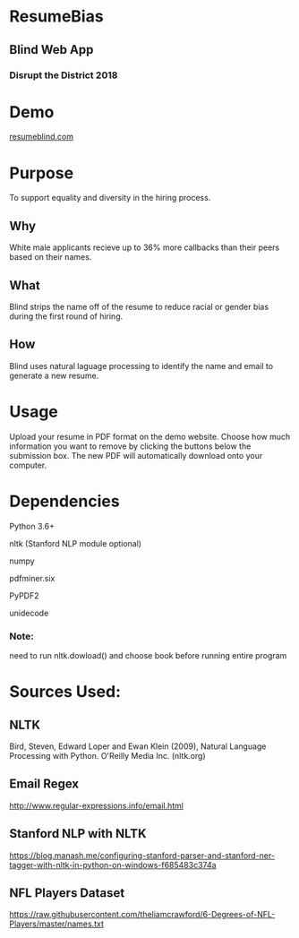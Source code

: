 # **ResumeBias**
## Blind Web App
### Disrupt the District 2018

# Demo
[resumeblind.com](resumeblind.com)


# Purpose
To support equality and diversity in the hiring process.

## Why
White male applicants recieve up to 36% more callbacks than their peers based on their names.

## What
Blind strips the name off of the resume to reduce racial or gender bias during the first round of hiring.

## How
Blind uses natural laguage processing to identify the name and email to generate a new resume.

# Usage
Upload your resume in PDF format on the demo website. Choose how much information you want to remove by clicking the buttons below the submission box. The new PDF will automatically download onto your computer.

# Dependencies
Python 3.6+

nltk (Stanford NLP module optional)

numpy

pdfminer.six

PyPDF2

unidecode

### Note:
need to run nltk.dowload() and choose book before running entire program

# Sources Used:

## NLTK
Bird, Steven, Edward Loper and Ewan Klein (2009), Natural Language Processing with Python. O'Reilly Media Inc. (nltk.org)

## Email Regex
http://www.regular-expressions.info/email.html

## Stanford NLP with NLTK
https://blog.manash.me/configuring-stanford-parser-and-stanford-ner-tagger-with-nltk-in-python-on-windows-f685483c374a

## NFL Players Dataset
https://raw.githubusercontent.com/theliamcrawford/6-Degrees-of-NFL-Players/master/names.txt
